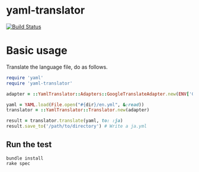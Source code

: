 # yaml-translator

[![Build Status](https://travis-ci.org/holyshared/yaml-translator.svg?branch=master)](https://travis-ci.org/holyshared/yaml-translator)

# Basic usage

Translate the language file, do as follows.

```ruby
require 'yaml'
require 'yaml-translator'

adapter = ::YamlTranslator::Adapters::GoogleTranslateAdapter.new(ENV['GOOGLE_TRANSLATE_API_KEY'])

yaml = YAML.load(File.open("#{dir}/en.yml", &:read))
translator = ::YamlTranslator::Translator.new(adapter)

result = translator.translate(yaml, to: :ja)
result.save_to('/path/to/directory') # Write a ja.yml
```

## Run the test

	bundle install
	rake spec

